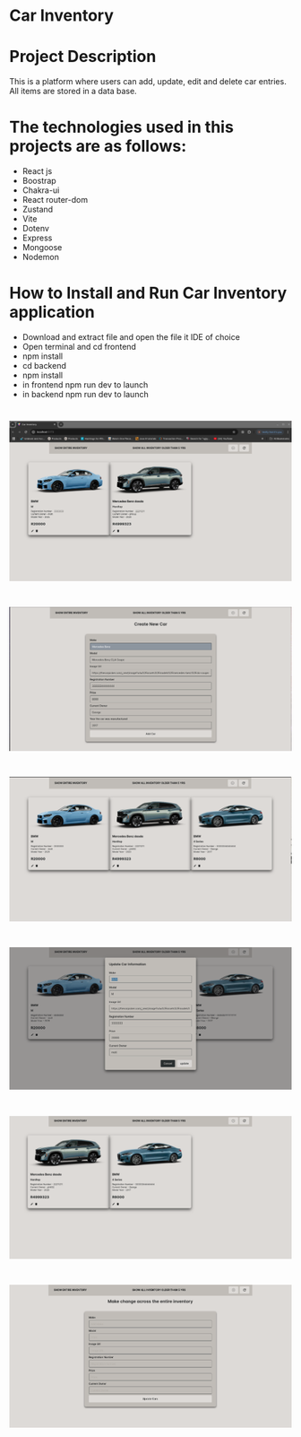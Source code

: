 # Car Inventory
# Project Description
This is a platform where users can add, update, edit and delete car entries. All items are stored in a data base.

# The technologies used in this projects are as follows:
* React js
* Boostrap
* Chakra-ui
* React router-dom
* Zustand
* Vite
* Dotenv
* Express
* Mongoose
* Nodemon

# **How to Install and Run Car Inventory application**
* Download and extract file and open the file it IDE of choice
* Open terminal and cd frontend
* npm install
* cd backend
* npm install
* in frontend npm run dev to launch
* in backend npm run dev to launch 

# ![Alt text](CarInven_1.png)
# ![Alt text](CarInventory_2.png)
# ![Alt text](CarInvent_3.png)
# ![Alt text](CarInvent_4.png)
# ![Alt text](CarInvent_5.png)
# ![Alt text](CarInvent_6.png)
